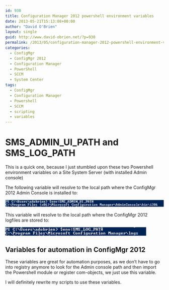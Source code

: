 ```yaml
---
id: 930
title: Configuration Manager 2012 powershell environment variables
date: 2013-05-21T15:13:08+00:00
author: "David O'Brien"
layout: single
guid: http://www.david-obrien.net/?p=930
permalink: /2013/05/configuration-manager-2012-powershell-environment-variables/
categories:
  - ConfigMgr
  - ConfigMgr 2012
  - Configuration Manager
  - PowerShell
  - SCCM
  - System Center
tags:
  - ConfigMgr
  - Configuration Manager
  - Powershell
  - SCCM
  - scripting
  - variables
---
```

# SMS\_ADMIN\_UI\_PATH and SMS\_LOG_PATH

This is a quick one, because I just stumbled upon these two Powershell environment variables on a Site System Server (with installed Admin console)

The following variable will resolve to the local path where the ConfigMgr 2012 Admin Console is installed to:

![SMS_ADMIN_UI_PATH](/media/2013/05/image.png)

This variable will resolve to the local path where the ConfigMgr 2012 logfiles are stored to:

![SMS_LOG_PATH](/media/2013/05/image1.png)

## Variables for automation in ConfigMgr 2012

These variables are great for automation purposes, as we don’t have to go into registry anymore to look for the Admin console path and then import the Powershell module or register com-objects, we just use this variable.

I will definitely rewrite my scripts to use these variables.
